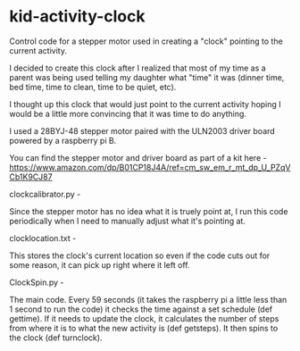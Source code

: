 # kid-activity-clock
Control code for a stepper motor used in creating a "clock" pointing to the current activity.

I decided to create this clock after I realized that most of my time as a parent was being used telling my daughter what "time" it was (dinner time, bed time, time to clean, time to be quiet, etc).

I thought up this clock that would just point to the current activity hoping I would be a little more convincing that it was time to do anything.

I used a 28BYJ-48 stepper motor paired with the ULN2003 driver board powered by a raspberry pi B.

You can find the stepper motor and driver board as part of a kit here - https://www.amazon.com/dp/B01CP18J4A/ref=cm_sw_em_r_mt_dp_U_PZqVCb1K9CJ87


clockcalibrator.py - 

Since the stepper motor has no idea what it is truely point at, I run this code periodically when I need to manually adjust what it's pointing at.


clocklocation.txt - 

This stores the clock's current location so even if the code cuts out for some reason, it can pick up right where it left off.


ClockSpin.py - 

The main code.  Every 59 seconds (it takes the raspberry pi a little less than 1 second to run the code) it checks the time against a set schedule (def gettime).  If it needs to update the clock, it calculates the number of steps from where it is to what the new activity is (def getsteps).  It then spins to the clock (def turnclock).
